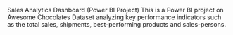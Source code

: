 Sales Analytics Dashboard (Power BI Project)
This is a Power BI project on Awesome Chocolates Dataset analyzing key performance indicators such as the total sales, shipments, best-performing products and sales-persons.
